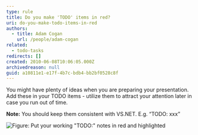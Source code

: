 ```yaml
---
type: rule
title: Do you make 'TODO' items in red?
uri: do-you-make-todo-items-in-red
authors:
  - title: Adam Cogan
    url: /people/adam-cogan
related:
  - todo-tasks
redirects: []
created: 2010-06-08T10:06:05.000Z
archivedreason: null
guid: a10811e1-e17f-4b7c-bdb4-bb2bf0528c8f
---
```

You might have plenty of ideas when you are preparing your presentation. Add these in your TODO items - utilize them to attract your attention later in case you run out of time.

**Note:** You should keep them consistent with VS.NET. E.g. “TODO: xxx”

<!--endintro-->

![Figure: Put your working "TODO:" notes in red and highlighted](goodtodo.jpg)
